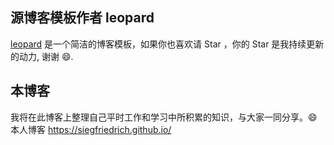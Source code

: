## 源博客模板作者 leopard

[leopard](http://baixin.io) 是一个简洁的博客模板，如果你也喜欢请 Star ，你的 Star 是我持续更新的动力, 谢谢 😄.

## 本博客

我将在此博客上整理自己平时工作和学习中所积累的知识，与大家一同分享。😄
本人博客 https://siegfriedrich.github.io/
